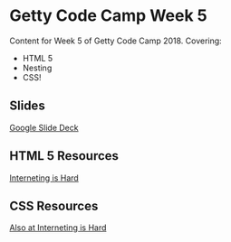 # Getty Code Camp Week 5

Content for Week 5 of Getty Code Camp 2018.
Covering:
- HTML 5
- Nesting
- CSS!

## Slides

[Google Slide Deck](https://docs.google.com/presentation/d/1qbkks3ILRGHvcSzrP02NrcBFSd5guDk5KqE1_cgEqCo/edit?usp=sharing)

## HTML 5 Resources

[Interneting is Hard](https://internetingishard.com/html-and-css/semantic-html/)

## CSS Resources

[Also at Interneting is Hard](https://internetingishard.com/html-and-css/hello-css/)
